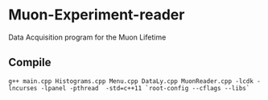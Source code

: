 # Muon-Experiment-reader
Data Acquisition program for the Muon Lifetime 

## Compile

``` shell
g++ main.cpp Histograms.cpp Menu.cpp DataLy.cpp MuonReader.cpp -lcdk -lncurses -lpanel -pthread  -std=c++11 `root-config --cflags --libs`
```
